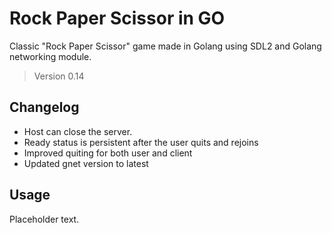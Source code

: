 # Rock Paper Scissor in GO

Classic "Rock Paper Scissor" game made in Golang using SDL2 and
Golang networking module. 

> Version 0.14

## Changelog

- Host can close the server.
- Ready status is persistent after the user 
quits and rejoins
- Improved quiting for both user and client
- Updated gnet version to latest

## Usage

Placeholder text.